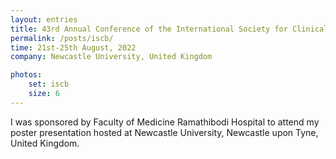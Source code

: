 ```yaml
---
layout: entries
title: 43rd Annual Conference of the International Society for Clinical Biostatistics
permalink: /posts/iscb/
time: 21st-25th August, 2022
company: Newcastle University, United Kingdom

photos:
    set: iscb
    size: 6
---
```


I was sponsored by Faculty of Medicine Ramathibodi Hospital to attend my poster presentation hosted at Newcastle University, Newcastle upon Tyne, United Kingdom.